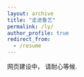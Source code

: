 ```yaml
---
layout: archive
title: "走进鲁艺"
permalink: /ly/
author_profile: true
redirect_from:
  - /resume
---
```



网页建设中， 请耐心等候.
